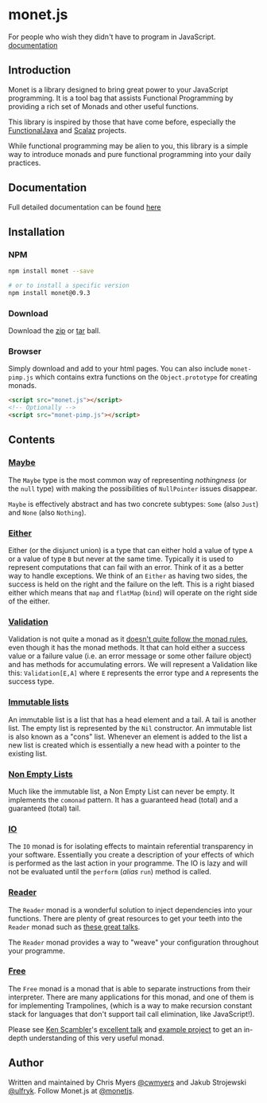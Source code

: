 # monet.js

For people who wish they didn't have to program in JavaScript. [documentation](https://github.com/monet/monet.js/tree/master/docs/README.md)

## Introduction

Monet is a library designed to bring great power to your JavaScript programming. It is a tool bag that assists Functional Programming by providing a rich set of Monads and other useful functions.

This library is inspired by those that have come before, especially the [FunctionalJava][functionalJava] and [Scalaz][scalaz] projects.

While functional programming may be alien to you, this library is a simple way to introduce monads and pure functional programming into your daily practices.

## Documentation

Full detailed documentation can be found [here](https://github.com/monet/monet.js/tree/master/docs/README.md)

## Installation

### NPM

```bash
npm install monet --save

# or to install a specific version
npm install monet@0.9.3
```

### Download

Download the [zip][gitZip] or [tar][gitTar] ball.

### Browser

Simply download and add to your html pages. You can also include `monet-pimp.js` which contains extra functions on the `Object.prototype` for creating monads.

```html
<script src="monet.js"></script>
<!-- Optionally -->
<script src="monet-pimp.js"></script>
```

## Contents

### [Maybe](https://github.com/monet/monet.js/tree/master/docs/MAYBE.md)

The `Maybe` type is the most common way of representing *nothingness* (or the `null` type) with making the possibilities of `NullPointer` issues disappear.

`Maybe` is effectively abstract and has two concrete subtypes: `Some` (also `Just`) and `None` (also `Nothing`).

### [Either](https://github.com/monet/monet.js/tree/master/docs/EITHER.md)

Either (or the disjunct union) is a type that can either hold a value of type `A` or a value of type `B` but never at the same time. Typically it is used to represent computations that can fail with an error. Think of it as a better way to handle exceptions. We think of an `Either` as having two sides, the success is held on the right and the failure on the left. This is a right biased either which means that `map` and `flatMap` (`bind`) will operate on the right side of the either.

### [Validation](https://github.com/monet/monet.js/tree/master/docs/VALIDATION.md)

Validation is not quite a monad as it [doesn't quite follow the monad rules](http://stackoverflow.com/questions/12211776/why-isnt-validation-a-monad-scalaz7), even though it has the monad methods. It that can hold either a success value or a failure value (i.e. an error message or some other failure object) and has methods for accumulating errors. We will represent a Validation like this: `Validation[E,A]` where `E` represents the error type and `A` represents the success type.

### [Immutable lists](https://github.com/monet/monet.js/tree/master/docs/LIST.md)

An immutable list is a list that has a head element and a tail. A tail is another list. The empty list is represented by the `Nil` constructor. An immutable list is also known as a "cons" list. Whenever an element is added to the list a new list is created which is essentially a new head with a pointer to the existing list.

### [Non Empty Lists](https://github.com/monet/monet.js/tree/master/docs/NEL.md)

Much like the immutable list, a Non Empty List can never be empty. It implements the `comonad` pattern. It has a guaranteed head (total)
and a guaranteed (total) tail.

### [IO](https://github.com/monet/monet.js/tree/master/docs/IO.md)

The `IO` monad is for isolating effects to maintain referential transparency in your software. Essentially you create a description of your effects of which is performed as the last action in your programme. The IO is lazy and will not be evaluated until the `perform` (*alias* `run`) method is called.

### [Reader](https://github.com/monet/monet.js/tree/master/docs/READER.md)

The `Reader` monad is a wonderful solution to inject dependencies into your functions. There are plenty of great resources to get your
teeth into the `Reader` monad such as [these great talks](http://functionaltalks.org/tags/#reader%20monad).

The `Reader` monad provides a way to "weave" your configuration throughout your programme.

### [Free](https://github.com/monet/monet.js/tree/master/docs/FREE.md)

The `Free` monad is a monad that is able to separate instructions from their interpreter. There are many applications for this monad, and one of them is for implementing Trampolines, (which is a way to make recursion constant stack for languages that don't support tail call elimination, like JavaScript!).

Please see [Ken Scambler](http://twitter.com/KenScambler)'s [excellent talk](http://www.slideshare.net/kenbot/running-free-with-the-monads) and [example project](https://github.com/kenbot/free) to get an in-depth understanding of this very useful monad.

## Author

Written and maintained by Chris Myers [@cwmyers](https://twitter.com/cwmyers) and Jakub Strojewski [@ulfryk](https://twitter.com/ulfryk). Follow Monet.js at [@monetjs](http://twitter.com/monetjs).

[functionalJava]: http://functionaljava.org/
[gitZip]: https://github.com/monet/monet.js/archive/v0.9.3.zip
[gitTar]: https://github.com/monet/monet.js/archive/v0.9.3.tar.gz
[npm]: https://www.npmjs.com/
[scalaz]: https://github.com/scalaz/scalaz
